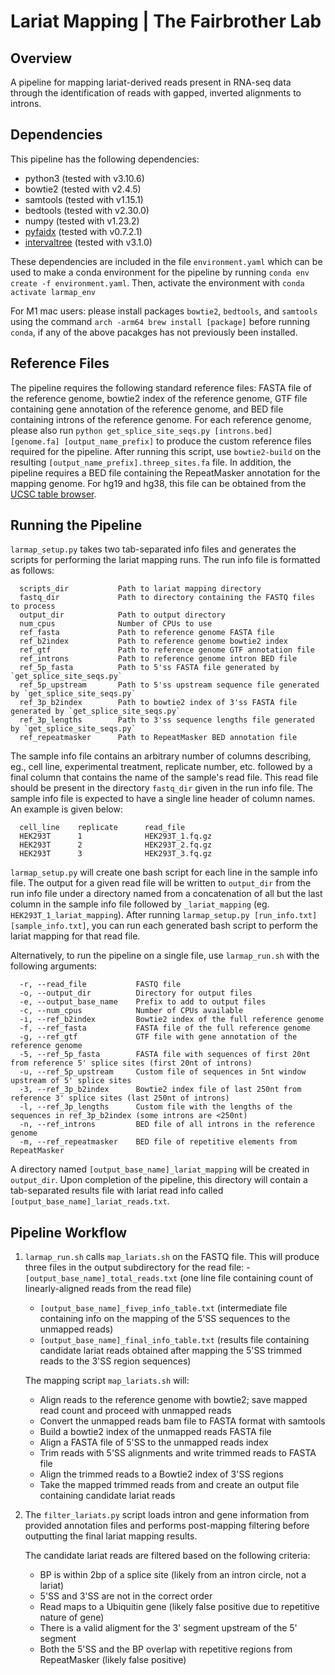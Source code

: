 # Lariat Mapping | The Fairbrother Lab

## Overview

A pipeline for mapping lariat-derived reads present in RNA-seq data through the identification of reads with gapped, inverted alignments to introns.

## Dependencies

This pipeline has the following dependencies:
- python3 (tested with v3.10.6)
- bowtie2 (tested with v2.4.5)
- samtools (tested with v1.15.1)
- bedtools (tested with v2.30.0)
- numpy (tested with v1.23.2)
- [pyfaidx](https://pypi.org/project/pyfaidx/) (tested with v0.7.2.1)
- [intervaltree](https://pypi.org/project/intervaltree/) (tested with v3.1.0)

These dependencies are included in the file `environment.yaml` which can be used to make a conda environment for the pipeline by running `conda env create -f environment.yaml`. Then, activate the environment with `conda activate larmap_env` 

For M1 mac users: please install packages `bowtie2`, `bedtools`, and `samtools` using the command `arch -arm64 brew install [package]` before running `conda`, if any of the above pacakges has not previously been installed.

## Reference Files

The pipeline requires the following standard reference files: FASTA file of the reference genome, bowtie2 index of the reference genome, GTF file containing gene annotation of the reference genome, and BED file containing introns of the reference genome. For each reference genome, please also run `python get_splice_site_seqs.py [introns.bed] [genome.fa] [output_name_prefix]` to produce the custom reference files required for the pipeline. After running this script, use `bowtie2-build` on the resulting `[output_name_prefix].threep_sites.fa` file. In addition, the pipeline requires a BED file containing the RepeatMasker annotation for the mapping genome. For hg19 and hg38, this file can be obtained from the [UCSC table browser](https://genome.ucsc.edu/cgi-bin/hgTables).

## Running the Pipeline

`larmap_setup.py` takes two tab-separated info files and generates the scripts for performing the lariat mapping runs. The run info file is formatted as follows:
      
      scripts_dir           Path to lariat mapping directory
      fastq_dir             Path to directory containing the FASTQ files to process
      output_dir            Path to output directory
      num_cpus              Number of CPUs to use
      ref_fasta             Path to reference genome FASTA file
      ref_b2index           Path to reference genome bowtie2 index
      ref_gtf               Path to reference genome GTF annotation file
      ref_introns           Path to reference genome intron BED file
      ref_5p_fasta          Path to 5'ss FASTA file generated by `get_splice_site_seqs.py`
      ref_5p_upstream       Path to 5'ss upstream sequence file generated by `get_splice_site_seqs.py`
      ref_3p_b2index        Path to bowtie2 index of 3'ss FASTA file generated by `get_splice_site_seqs.py`
      ref_3p_lengths        Path to 3'ss sequence lengths file generated by `get_splice_site_seqs.py`
      ref_repeatmasker      Path to RepeatMasker BED annotation file

The sample info file contains an arbitrary number of columns describing, eg., cell line, experimental treatment, replicate number, etc. followed by a final column that contains the name of the sample's read file. This read file should be present in the directory `fastq_dir` given in the run info file. The sample info file is expected to have a single line header of column names. An example is given below:

      cell_line    replicate      read_file
      HEK293T      1              HEK293T_1.fq.gz
      HEK293T      2              HEK293T_2.fq.gz
      HEK293T      3              HEK293T_3.fq.gz

`larmap_setup.py` will create one bash script for each line in the sample info file. The output for a given read file will be written to `output_dir` from the run info file under a directory named from a concatenation of all but the last column in the sample info file followed by `_lariat_mapping` (eg. `HEK293T_1_lariat_mapping`). After running `larmap_setup.py [run_info.txt] [sample_info.txt]`, you can run each generated bash script to perform the lariat mapping for that read file.

Alternatively, to run the pipeline on a single file, use `larmap_run.sh` with the following arguments:

      -r, --read_file           FASTQ file
      -o, --output_dir          Directory for output files
      -e, --output_base_name    Prefix to add to output files
      -c, --num_cpus            Number of CPUs available
      -i, --ref_b2index         Bowtie2 index of the full reference genome
      -f, --ref_fasta           FASTA file of the full reference genome
      -g, --ref_gtf             GTF file with gene annotation of the reference genome
      -5, --ref_5p_fasta        FASTA file with sequences of first 20nt from reference 5' splice sites (first 20nt of introns)
      -u, --ref_5p_upstream     Custom file of sequences in 5nt window upstream of 5' splice sites
      -3, --ref_3p_b2index      Bowtie2 index file of last 250nt from reference 3' splice sites (last 250nt of introns)
      -l, --ref_3p_lengths      Custom file with the lengths of the sequences in ref_3p_b2index (some introns are <250nt)
      -n, --ref_introns         BED file of all introns in the reference genome
      -m, --ref_repeatmasker    BED file of repetitive elements from RepeatMasker

A directory named `[output_base_name]_lariat_mapping` will be created in `output_dir`. Upon completion of the pipeline, this directory will contain a tab-separated results file with lariat read info called `[output_base_name]_lariat_reads.txt`.

## Pipeline Workflow

1. `larmap_run.sh` calls `map_lariats.sh` on the FASTQ file. This will produce three files in the output subdirectory for the read file:
    -`[output_base_name]_total_reads.txt` (one line file containing count of linearly-aligned reads from the read file)
    - `[output_base_name]_fivep_info_table.txt` (intermediate file containing info on the mapping of the 5'SS sequences to the unmapped reads)
    - `[output_base_name]_final_info_table.txt` (results file containing candidate lariat reads obtained after mapping the 5'SS trimmed reads to the 3'SS region sequences)

    The mapping script `map_lariats.sh` will:
    - Align reads to the reference genome with bowtie2; save mapped read count and proceed with unmapped reads
    - Convert the unmapped reads bam file to FASTA format with samtools
    - Build a bowtie2 index of the unmapped reads FASTA file
    - Align a FASTA file of 5'SS to the unmapped reads index
    - Trim reads with 5'SS alignments and write trimmed reads to FASTA file
    - Align the trimmed reads to a Bowtie2 index of 3'SS regions
    - Take the mapped trimmed reads from and create an output file containing candidate lariat reads

3. The `filter_lariats.py` script loads intron and gene information from provided annotation files and performs post-mapping filtering before outputting the final lariat mapping results. 

    The candidate lariat reads are filtered based on the following criteria:
   - BP is within 2bp of a splice site (likely from an intron circle, not a lariat)
   - 5'SS and 3'SS are not in the correct order
   - Read maps to a Ubiquitin gene (likely false positive due to repetitive nature of gene)
   - There is a valid aligment for the 3' segment upstream of the 5' segment
   - Both the 5'SS and the BP overlap with repetitive regions from RepeatMasker (likely false positive)
